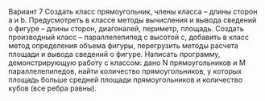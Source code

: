 Вариант 7
Создать класс прямоугольник, члены класса – длины сторон a и b. Предусмотреть в классе
методы вычисления и вывода сведений о фигуре – длины сторон, диагоналей, периметр, площадь.
Создать производный класс – параллелепипед с высотой с, добавить в класс метод определения
объема фигуры, перегрузить методы расчета площади и вывода сведений о фигуре. Написать
программу, демонстрирующую работу с классом: дано N прямоугольников и M параллелепипедов, найти
количество прямоугольников, у которых площадь больше средней площади прямоугольников и
количество кубов (все ребра равны). 
